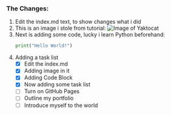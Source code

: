 ### The Changes:
1. Edit the index.md text, to show changes what i did
2. This is an image i stole from tutorial:
   ![Image of Yaktocat](https://octodex.github.com/images/yaktocat.png)
3. Next is adding some code, lucky i learn Python beforehand:
   ``` python
   print("Hello World!")
   ```
4. Adding a task list
   - [x] Edit the index.md
   - [x] Adding image in it
   - [x] Adding Code Block
   - [x] Now adding some task list
   - [ ] Turn on GitHub Pages
   - [ ] Outline my portfolio
   - [ ] Introduce myself to the world
